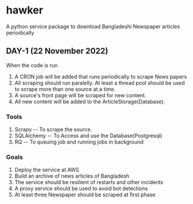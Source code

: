 
# hawker
A python service package to download Bangladeshi Newspaper articles periodically

## DAY-1 (22 November 2022)

When the code is run
1. A CRON job will be added that runs periodically to scrape News papers
2. All scraping should run paralelly. At least a thread pool should be used  
   to scrape more than one source at a time. 
3. A source's front page will be scraped for new content.
4. All new content will be added to the ArticleStorage(Database).

### Tools  
1. Scrapy -- To scrape the source.
2. SQLAlchemy -- To Access and use the Database(Postgresql)
3. RQ -- To queuing job and running jobs in background

### Goals
1. Deploy the service at AWS
2. Build an archive of news articles of Bangladesh
3. The service should be resilient of restarts and other incidents
4. A proxy service should be used to avoid bot detections
5. At least three Newspaper should be scraped at first phase